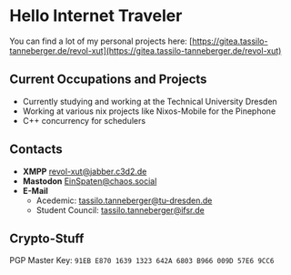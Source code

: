 # Hello Internet Traveler

You can find a lot of my personal projects here: [https://gitea.tassilo-tanneberger.de/revol-xut](https://gitea.tassilo-tanneberger.de/revol-xut)

## Current Occupations and Projects 

- Currently studying and working at the Technical University Dresden
- Working at various nix projects like Nixos-Mobile for the Pinephone
- C++ concurrency for schedulers 

## Contacts

- **XMPP** [revol-xut@jabber.c3d2.de]()
- **Mastodon** [EinSpaten@chaos.social](https://chaos.social/@EinSpaten)
- **E-Mail**
    - Acedemic: <tassilo.tanneberger@tu-dresden.de>
    - Student Council: <tassilo.tanneberger@ifsr.de>


## Crypto-Stuff
PGP Master Key: `91EB E870 1639 1323 642A 6803 B966 009D 57E6 9CC6`
